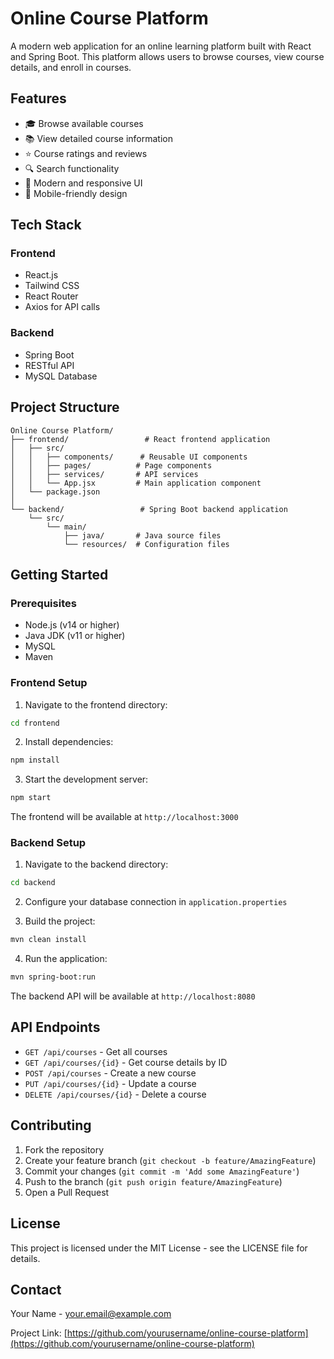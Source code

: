 # Online Course Platform

A modern web application for an online learning platform built with React and Spring Boot. This platform allows users to browse courses, view course details, and enroll in courses.

## Features

- 🎓 Browse available courses
- 📚 View detailed course information
- ⭐ Course ratings and reviews
- 🔍 Search functionality
- 🎨 Modern and responsive UI
- 📱 Mobile-friendly design

## Tech Stack

### Frontend
- React.js
- Tailwind CSS
- React Router
- Axios for API calls

### Backend
- Spring Boot
- RESTful API
- MySQL Database

## Project Structure

```
Online Course Platform/
├── frontend/                 # React frontend application
│   ├── src/
│   │   ├── components/      # Reusable UI components
│   │   ├── pages/          # Page components
│   │   ├── services/       # API services
│   │   └── App.jsx         # Main application component
│   └── package.json
│
└── backend/                 # Spring Boot backend application
    └── src/
        └── main/
            ├── java/       # Java source files
            └── resources/  # Configuration files
```

## Getting Started

### Prerequisites
- Node.js (v14 or higher)
- Java JDK (v11 or higher)
- MySQL
- Maven

### Frontend Setup

1. Navigate to the frontend directory:
```bash
cd frontend
```

2. Install dependencies:
```bash
npm install
```

3. Start the development server:
```bash
npm start
```

The frontend will be available at `http://localhost:3000`

### Backend Setup

1. Navigate to the backend directory:
```bash
cd backend
```

2. Configure your database connection in `application.properties`

3. Build the project:
```bash
mvn clean install
```

4. Run the application:
```bash
mvn spring-boot:run
```

The backend API will be available at `http://localhost:8080`

## API Endpoints

- `GET /api/courses` - Get all courses
- `GET /api/courses/{id}` - Get course details by ID
- `POST /api/courses` - Create a new course
- `PUT /api/courses/{id}` - Update a course
- `DELETE /api/courses/{id}` - Delete a course

## Contributing

1. Fork the repository
2. Create your feature branch (`git checkout -b feature/AmazingFeature`)
3. Commit your changes (`git commit -m 'Add some AmazingFeature'`)
4. Push to the branch (`git push origin feature/AmazingFeature`)
5. Open a Pull Request

## License

This project is licensed under the MIT License - see the LICENSE file for details.

## Contact

Your Name - your.email@example.com

Project Link: [https://github.com/yourusername/online-course-platform](https://github.com/yourusername/online-course-platform) 